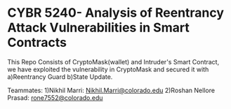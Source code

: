 

# CYBR 5240- Analysis of Reentrancy Attack Vulnerabilities in Smart Contracts
 
This Repo Consists of CryptoMask(wallet) and Intruder's Smart Contract, we have exploited the vulnerability in CryptoMask and secured it with a)Reentrancy Guard b)State Update.
 
Teammates: 
1)Nikhil Marri: Nikhil.Marri@colorado.edu
2)Roshan Nellore Prasad: rone7552@colorado.edu
